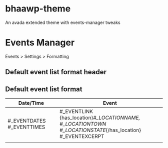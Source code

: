 bhaawp-theme
============

An avada extended theme with events-manager tweaks

# Events Manager

Events > Settings > Formatting

## Default event list format header

<table class="events-table" >
    <thead>
        <tr>
			<th class="event-time" width="150">Date/Time</th>
			<th class="event-description" width="*">Event</th>
		</tr>
   	</thead>
    <tbody>
    
## Default event list format

<tr class="event-details">
<td>
#_EVENTDATES
#_EVENTTIMES
</td>
<td>#_EVENTLINK
{has_location}<i>#_LOCATIONNAME, #_LOCATIONTOWN #_LOCATIONSTATE</i>{/has_location}<br/>#_EVENTEXCERPT
</td>
</tr>
<tr class="spacer"><td></td></tr>

